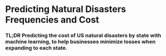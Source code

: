 # Predicting Natural Disasters Frequencies and Cost

### TL;DR Predicting the cost of US natural disasters by state with machine learning, to help businesses minimize losses when expanding to each state.


